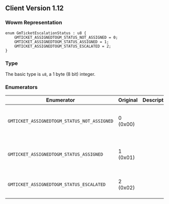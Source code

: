 ## Client Version 1.12

### Wowm Representation
```rust,ignore
enum GmTicketEscalationStatus : u8 {
    GMTICKET_ASSIGNEDTOGM_STATUS_NOT_ASSIGNED = 0;
    GMTICKET_ASSIGNEDTOGM_STATUS_ASSIGNED = 1;
    GMTICKET_ASSIGNEDTOGM_STATUS_ESCALATED = 2;
}
```
### Type
The basic type is `u8`, a 1 byte (8 bit) integer.
### Enumerators
| Enumerator | Original  | Description | Comment |
| --------- | -------- | ----------- | ------- |
| `GMTICKET_ASSIGNEDTOGM_STATUS_NOT_ASSIGNED` | 0 (0x00) |  | ticket is not currently assigned to a gm |
| `GMTICKET_ASSIGNEDTOGM_STATUS_ASSIGNED` | 1 (0x01) |  | ticket is assigned to a normal gm |
| `GMTICKET_ASSIGNEDTOGM_STATUS_ESCALATED` | 2 (0x02) |  | ticket is in the escalation queue |
